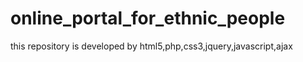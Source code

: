 # online_portal_for_ethnic_people

this repository is developed by html5,php,css3,jquery,javascript,ajax

